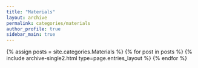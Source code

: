 ```yaml
---
title: "Materials"
layout: archive
permalink: categories/materials
author_profile: true
sidebar_main: true
---
```


{% assign posts = site.categories.Materials %}
{% for post in posts %} {% include archive-single2.html type=page.entries_layout %} {% endfor %}